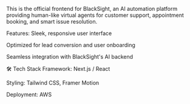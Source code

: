 This is the official frontend for BlackSight, an AI automation platform providing human-like virtual agents for customer support, appointment booking, and smart issue resolution.

Features:
Sleek, responsive user interface

Optimized for lead conversion and user onboarding

Seamless integration with BlackSight's AI backend

🛠️ Tech Stack
Framework: Next.js / React

Styling: Tailwind CSS, Framer Motion

Deployment: AWS
